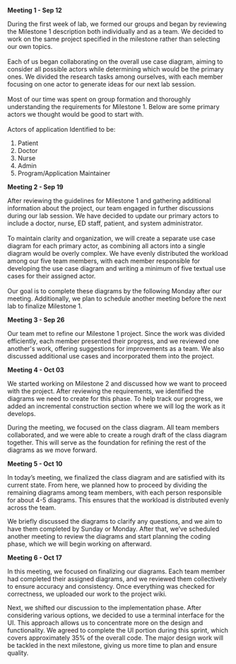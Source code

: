 **Meeting 1 - Sep 12**

During the first week of lab, we formed our groups and began by reviewing the Milestone 1 description both individually and as a team. We decided to work on the same project specified in the milestone rather than selecting our own topics.
<br><br>
Each of us began collaborating on the overall use case diagram, aiming to consider all possible actors while determining which would be the primary ones. We divided the research tasks among ourselves, with each member focusing on one actor to generate ideas for our next lab session.
<br><br>
Most of our time was spent on group formation and thoroughly understanding the requirements for Milestone 1. Below are some primary actors we thought would be good to start with.
<br><br>
Actors of application Identified to be:
1. Patient
2. Doctor
3. Nurse
4. Admin
5. Program/Application Maintainer

**Meeting 2 - Sep 19**

After reviewing the guidelines for Milestone 1 and gathering additional information about the project,
our team engaged in further discussions during our lab session. We have decided to update our primary actors
to include a doctor, nurse, ED staff, patient, and system administrator.
<br><br>
To maintain clarity and organization, we will create a separate use case diagram for each primary actor,
as combining all actors into a single diagram would be overly complex. We have evenly distributed the workload
among our five team members, with each member responsible for developing the use case diagram and writing a
minimum of five textual use cases for their assigned actor.
<br><br>
Our goal is to complete these diagrams by the following Monday after our meeting. Additionally, we plan
to schedule another meeting before the next lab to finalize Milestone 1.

**Meeting 3 - Sep 26**

Our team met to refine our Milestone 1 project. Since the work was divided efficiently,
each member presented their progress, and we reviewed one another's work, offering suggestions
for improvements as a team. We also discussed additional use cases and incorporated them into the project.


**Meeting 4 - Oct 03**

We started working on Milestone 2 and discussed how we want to proceed with the project. After reviewing the requirements, we identified the diagrams we need to create for this phase. To help track our progress, we added an incremental construction section where we will log the work as it develops.

During the meeting, we focused on the class diagram. All team members collaborated, and we were able to create a rough draft of the class diagram together. This will serve as the foundation for refining the rest of the diagrams as we move forward.

**Meeting 5 - Oct 10**

In today’s meeting, we finalized the class diagram and are satisfied with its current state. From here, we planned how to proceed by dividing the remaining diagrams among team members, with each person responsible for about 4-5 diagrams. This ensures that the workload is distributed evenly across the team.

We briefly discussed the diagrams to clarify any questions, and we aim to have them completed by Sunday or Monday. After that, we’ve scheduled another meeting to review the diagrams and start planning the coding phase, which we will begin working on afterward.

**Meeting 6 - Oct 17**

In this meeting, we focused on finalizing our diagrams. Each team member had completed their assigned diagrams, and we reviewed them collectively to ensure accuracy and consistency. Once everything was checked for correctness, we uploaded our work to the project wiki.

Next, we shifted our discussion to the implementation phase. After considering various options, we decided to use a terminal interface for the UI. This approach allows us to concentrate more on the design and functionality. We agreed to complete the UI portion during this sprint, which covers approximately 35% of the overall code. The major design work will be tackled in the next milestone, giving us more time to plan and ensure quality.
